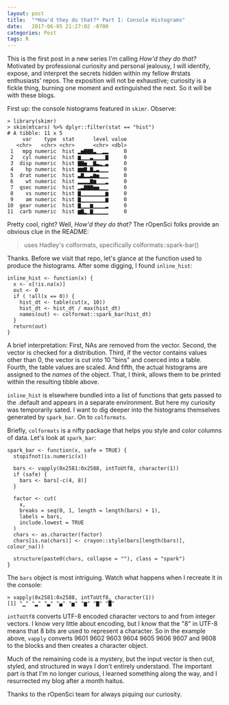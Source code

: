 ```yaml
---
layout: post
title:  "*How'd they do that?* Part I: Console Histograms"
date:   2017-06-05 21:27:02 -0700
categories: Post
tags: R 
---
```


This is the first post in a new series I'm calling *How'd they do that?* Motivated by professional curiosity 
and personal jealousy, I will identify, expose, and interpret the secrets hidden within my fellow #rstats enthusiasts' repos.
The exposition will not be exhaustive; curiosity is a fickle thing, burning one moment and extinguished the next. So it will be with these blogs. 

First up: the console
histograms featured in `skimr`. Observe:

```
> library(skimr)
> skim(mtcars) %>% dplyr::filter(stat == "hist")
# A tibble: 11 x 5
     var    type  stat      level value
   <chr>   <chr> <chr>      <chr> <dbl>
 1   mpg numeric  hist ▂▅▇▇▇▃▁▁▂▂     0
 2   cyl numeric  hist ▆▁▁▁▃▁▁▁▁▇     0
 3  disp numeric  hist ▇▇▅▁▁▇▃▂▁▃     0
 4    hp numeric  hist ▆▆▇▂▇▂▃▁▁▁     0
 5  drat numeric  hist ▃▇▂▂▃▆▅▁▁▁     0
 6    wt numeric  hist ▂▂▂▂▇▆▁▁▁▂     0
 7  qsec numeric  hist ▂▃▇▇▇▅▅▁▁▁     0
 8    vs numeric  hist ▇▁▁▁▁▁▁▁▁▆     0
 9    am numeric  hist ▇▁▁▁▁▁▁▁▁▆     0
10  gear numeric  hist ▇▁▁▁▆▁▁▁▁▂     0
11  carb numeric  hist ▆▇▂▁▇▁▁▁▁▁     0

```
<!--more-->

Pretty cool, right? Well, *How'd they do that?* The rOpenSci folks provide an obvious clue in the README:

> uses Hadley's colformats, specifically colformats::spark-bar()

Thanks. Before we visit that repo, let's glance at the function used to produce the histograms. After some digging, I 
found `inline_hist`:

```
inline_hist <- function(x) {
  x <- x[!is.na(x)]
  out <- 0
  if ( !all(x == 0)) {
    hist_dt <- table(cut(x, 10))
    hist_dt <- hist_dt / max(hist_dt)
    names(out) <- colformat::spark_bar(hist_dt)
  }
  return(out)
}

```
A brief interpretation: First, NAs are removed from the vector. Second, the vector is checked for a distribution. Third, if the vector contains values other
than 0, the vector is cut into 10 "bins" and coerced into a table. Fourth, the table values are scaled. And fifth, the actual histograms
are assigned to the *names* of the object. That, I think, allows them to be printed within the resulting tibble above.

`inline_hist` is elsewhere bundled into a list of functions that gets passed to the .default and appears in a separate environment. But
here my curiosity was temporarily sated. I want to dig deeper into the histograms themselves generated by `spark_bar`. On to `colformats`.

Briefly, `colformats` is a nifty package that helps you style and color columns of data. Let's look at `spark_bar`:

```
spark_bar <- function(x, safe = TRUE) {
  stopifnot(is.numeric(x))

  bars <- vapply(0x2581:0x2588, intToUtf8, character(1))
  if (safe) {
    bars <- bars[-c(4, 8)]
  }

  factor <- cut(
    x,
    breaks = seq(0, 1, length = length(bars) + 1),
    labels = bars,
    include.lowest = TRUE
  )
  chars <- as.character(factor)
  chars[is.na(chars)] <- crayon::style(bars[length(bars)], colour_na())

  structure(paste0(chars, collapse = ""), class = "spark")
}
```

The `bars` object is most intriguing. Watch what happens when I recreate it in the console:

```
> vapply(0x2581:0x2588, intToUtf8, character(1))
[1] "▁" "▂" "▃" "▄" "▅" "▆" "▇" "█"

```

`intToUtf8` converts UTF-8 encoded character vectors to and from integer vectors. I know very little about encoding, but I know that
the "8" in UTF-8 means that 8 bits are used to represent a character. So in the example above, `vapply` 
converts 9601 9602 9603 9604 9605 9606 9607 and 9608 to the blocks and then creates a character object.

Much of the remaining code is a mystery, but the input vector is then cut, styled, and structured in ways 
I don't entirely understand. The important part is that I'm no longer curious, I learned something along the way, and I resurrected
my blog after a month haitus.  

Thanks to the rOpenSci team for always piquing our curiosity. 



